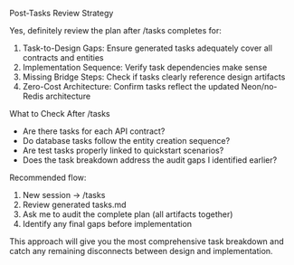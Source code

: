 Post-Tasks Review Strategy

  Yes, definitely review the plan after /tasks completes for:

  1. Task-to-Design Gaps: Ensure generated tasks adequately cover all contracts and entities
  2. Implementation Sequence: Verify task dependencies make sense
  3. Missing Bridge Steps: Check if tasks clearly reference design artifacts
  4. Zero-Cost Architecture: Confirm tasks reflect the updated Neon/no-Redis architecture

  What to Check After /tasks

  - Are there tasks for each API contract?
  - Do database tasks follow the entity creation sequence?
  - Are test tasks properly linked to quickstart scenarios?
  - Does the task breakdown address the audit gaps I identified earlier?

  Recommended flow:
  1. New session → /tasks
  2. Review generated tasks.md
  3. Ask me to audit the complete plan (all artifacts together)
  4. Identify any final gaps before implementation

  This approach will give you the most comprehensive task breakdown and catch any remaining disconnects between design and
  implementation.